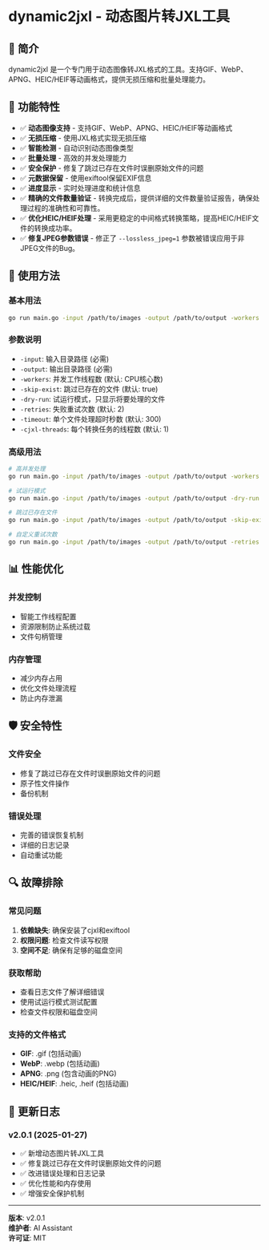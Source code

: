 # dynamic2jxl - 动态图片转JXL工具

## 📖 简介

dynamic2jxl 是一个专门用于动态图像转JXL格式的工具。支持GIF、WebP、APNG、HEIC/HEIF等动画格式，提供无损压缩和批量处理能力。

## 🚀 功能特性

- ✅ **动态图像支持** - 支持GIF、WebP、APNG、HEIC/HEIF等动画格式
- ✅ **无损压缩** - 使用JXL格式实现无损压缩
- ✅ **智能检测** - 自动识别动态图像类型
- ✅ **批量处理** - 高效的并发处理能力
- ✅ **安全保护** - 修复了跳过已存在文件时误删原始文件的问题
- ✅ **元数据保留** - 使用exiftool保留EXIF信息
- ✅ **进度显示** - 实时处理进度和统计信息
- ✅ **精确的文件数量验证** - 转换完成后，提供详细的文件数量验证报告，确保处理过程的准确性和可靠性。
- ✅ **优化HEIC/HEIF处理** - 采用更稳定的中间格式转换策略，提高HEIC/HEIF文件的转换成功率。
- ✅ **修复JPEG参数错误** - 修正了 `--lossless_jpeg=1` 参数被错误应用于非JPEG文件的Bug。

## 🔧 使用方法

### 基本用法
```bash
go run main.go -input /path/to/images -output /path/to/output -workers 4
```

### 参数说明
- `-input`: 输入目录路径 (必需)
- `-output`: 输出目录路径 (必需)
- `-workers`: 并发工作线程数 (默认: CPU核心数)
- `-skip-exist`: 跳过已存在的文件 (默认: true)
- `-dry-run`: 试运行模式，只显示将要处理的文件
- `-retries`: 失败重试次数 (默认: 2)
- `-timeout`: 单个文件处理超时秒数 (默认: 300)
- `-cjxl-threads`: 每个转换任务的线程数 (默认: 1)

### 高级用法
```bash
# 高并发处理
go run main.go -input /path/to/images -output /path/to/output -workers 8

# 试运行模式
go run main.go -input /path/to/images -output /path/to/output -dry-run

# 跳过已存在文件
go run main.go -input /path/to/images -output /path/to/output -skip-exist

# 自定义重试次数
go run main.go -input /path/to/images -output /path/to/output -retries 3 -timeout 600
```

## 📊 性能优化

### 并发控制
- 智能工作线程配置
- 资源限制防止系统过载
- 文件句柄管理

### 内存管理
- 减少内存占用
- 优化文件处理流程
- 防止内存泄漏

## 🛡️ 安全特性

### 文件安全
- 修复了跳过已存在文件时误删原始文件的问题
- 原子性文件操作
- 备份机制

### 错误处理
- 完善的错误恢复机制
- 详细的日志记录
- 自动重试功能

## 🔍 故障排除

### 常见问题
1. **依赖缺失**: 确保安装了cjxl和exiftool
2. **权限问题**: 检查文件读写权限
3. **空间不足**: 确保有足够的磁盘空间

### 获取帮助
- 查看日志文件了解详细错误
- 使用试运行模式测试配置
- 检查文件权限和磁盘空间

### 支持的文件格式

- **GIF**: .gif (包括动画)
- **WebP**: .webp (包括动画)
- **APNG**: .png (包含动画的PNG)
- **HEIC/HEIF**: .heic, .heif (包括动画)

## 📝 更新日志

### v2.0.1 (2025-01-27)
- ✅ 新增动态图片转JXL工具
- ✅ 修复跳过已存在文件时误删原始文件的问题
- ✅ 改进错误处理和日志记录
- ✅ 优化性能和内存使用
- ✅ 增强安全保护机制

---

**版本**: v2.0.1  
**维护者**: AI Assistant  
**许可证**: MIT
